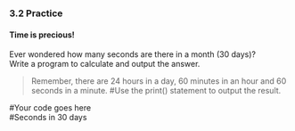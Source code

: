 ### 3.2 Practice
#### Time is precious!

Ever wondered how many seconds are there in a month (30 days)?  
Write a program to calculate and output the answer.

> Remember, there are 24 hours in a day, 60 minutes in an hour and 60 seconds in a minute. 
#Use the print() statement to output the result.

#Your code goes here  
#Seconds in 30 days